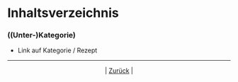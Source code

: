# Inhaltsverzeichnis

### ((Unter-)Kategorie)

- Link auf Kategorie / Rezept



------

<p align="center">| <a href="../index.md">Zurück</a> |</p>

